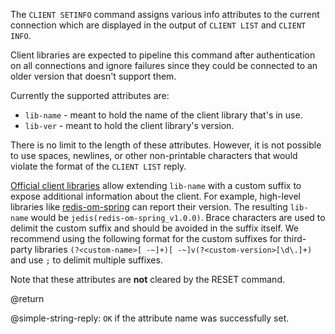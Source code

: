 The `CLIENT SETINFO` command assigns various info attributes to the current connection which are displayed in the output of `CLIENT LIST` and `CLIENT INFO`.

Client libraries are expected to pipeline this command after authentication on all connections
and ignore failures since they could be connected to an older version that doesn't support them.

Currently the supported attributes are:
* `lib-name` - meant to hold the name of the client library that's in use.
* `lib-ver` - meant to hold the client library's version.

There is no limit to the length of these attributes. However, it is not possible to use spaces, newlines, or other non-printable characters that would violate the format of the `CLIENT LIST` reply.

[Official client libraries](https://redis.io/docs/clients/) allow extending `lib-name` with a custom suffix to expose additional information about the client. 
For example, high-level libraries like [redis-om-spring](https://github.com/redis/redis-om-spring) can report their version. 
The resulting `lib-name` would be `jedis(redis-om-spring_v1.0.0)`. 
Brace characters are used to delimit the custom suffix and should be avoided in the suffix itself.
We recommend using the following format for the custom suffixes for third-party libraries `(?<custom-name>[ -~]+)[ -~]v(?<custom-version>[\d\.]+)` and use `;` to delimit multiple suffixes.

Note that these attributes are **not** cleared by the RESET command.

@return

@simple-string-reply: `OK` if the attribute name was successfully set.
